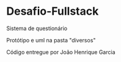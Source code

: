 # Desafio-Fullstack
Sistema de questionário

Protótipo e uml na pasta "diversos"

Código entregue por João Henrique Garcia
